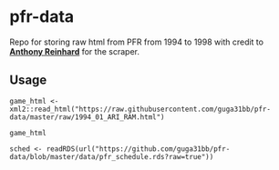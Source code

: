 # pfr-data

Repo for storing raw html from PFR from 1994 to 1998 with credit to **[Anthony Reinhard](https://twitter.com/reinhurdler)** for the scraper.

## Usage

```
game_html <- xml2::read_html("https://raw.githubusercontent.com/guga31bb/pfr-data/master/raw/1994_01_ARI_RAM.html")

game_html

sched <- readRDS(url("https://github.com/guga31bb/pfr-data/blob/master/data/pfr_schedule.rds?raw=true"))

```

